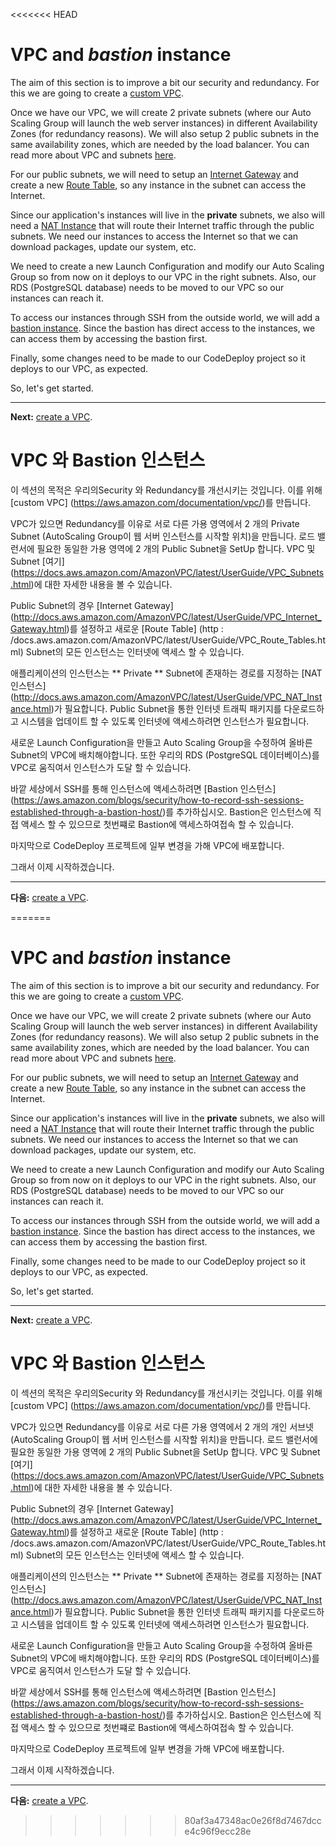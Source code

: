 <<<<<<< HEAD
# VPC and *bastion* instance

The aim of this section is to improve a bit our security and redundancy. For this we are going to create a [custom VPC](https://aws.amazon.com/documentation/vpc/).

Once we have our VPC, we will create 2 private subnets (where our Auto Scaling Group will launch the web server instances) in different Availability Zones (for redundancy reasons). We will also setup 2 public subnets in the same availability zones, which are needed by the load balancer. You can read more about VPC and subnets [here](https://docs.aws.amazon.com/AmazonVPC/latest/UserGuide/VPC_Subnets.html).

For our public subnets, we will need to setup an [Internet Gateway](http://docs.aws.amazon.com/AmazonVPC/latest/UserGuide/VPC_Internet_Gateway.html) and create a new [Route Table](http://docs.aws.amazon.com/AmazonVPC/latest/UserGuide/VPC_Route_Tables.html), so any instance in the subnet can access the Internet.

Since our application's instances will live in the **private** subnets, we also will need a [NAT Instance](http://docs.aws.amazon.com/AmazonVPC/latest/UserGuide/VPC_NAT_Instance.html) that will route their Internet traffic through the public subnets. We need our instances to access the Internet so that we can download packages, update our system, etc.

We need to create a new Launch Configuration and modify our Auto Scaling Group so from now on it deploys to our VPC in the right subnets. Also, our RDS (PostgreSQL database) needs to be moved to our VPC so our instances can reach it.

To access our instances through SSH from the outside world, we will add a [bastion instance](https://aws.amazon.com/blogs/security/how-to-record-ssh-sessions-established-through-a-bastion-host/). Since the bastion has direct access to the instances, we can access them by accessing the bastion first.

Finally, some changes need to be made to our CodeDeploy project so it deploys to our VPC, as expected.

So, let's get started.

---
**Next:** [create a VPC](/workshop/vpc-subnets-bastion/01-create-vpc.md).


# VPC 와 Bastion 인스턴스

이 섹션의 목적은 우리의Security 와 Redundancy를 개선시키는 것입니다. 이를 위해 [custom VPC] (https://aws.amazon.com/documentation/vpc/)를 만듭니다.

VPC가 있으면 Redundancy를 이유로 서로 다른 가용 영역에서 2 개의 Private Subnet (AutoScaling Group이 웹 서버 인스턴스를 시작할 위치)을 만듭니다. 로드 밸런서에 필요한 동일한 가용 영역에 2 개의 Public Subnet을 SetUp 합니다. VPC 및 Subnet [여기] (https://docs.aws.amazon.com/AmazonVPC/latest/UserGuide/VPC_Subnets.html)에 대한 자세한 내용을 볼 수 있습니다.

Public Subnet의 경우 [Internet Gateway] (http://docs.aws.amazon.com/AmazonVPC/latest/UserGuide/VPC_Internet_Gateway.html)를 설정하고 새로운 [Route Table] (http : /docs.aws.amazon.com/AmazonVPC/latest/UserGuide/VPC_Route_Tables.html) Subnet의 모든 인스턴스는 인터넷에 액세스 할 수 있습니다.

애플리케이션의 인스턴스는 ** Private ** Subnet에 존재하는 경로를 지정하는 [NAT 인스턴스] (http://docs.aws.amazon.com/AmazonVPC/latest/UserGuide/VPC_NAT_Instance.html)가 필요합니다. Public Subnet을 통한 인터넷 트래픽 패키지를 다운로드하고 시스템을 업데이트 할 수 있도록 인터넷에 액세스하려면 인스턴스가 필요합니다.

새로운 Launch Configuration을 만들고 Auto Scaling Group을 수정하여 올바른 Subnet의 VPC에 배치해야합니다. 또한 우리의 RDS (PostgreSQL 데이터베이스)를 VPC로 움직여서  인스턴스가 도달 할 수 있습니다.

바깥 세상에서 SSH를 통해 인스턴스에 액세스하려면 [Bastion 인스턴스] (https://aws.amazon.com/blogs/security/how-to-record-ssh-sessions-established-through-a-bastion-host/)를 추가하십시오.  Bastion은 인스턴스에 직접 액세스 할 수 있으므로 첫번쨰로 Bastion에 액세스하여접속  할 수 있습니다.

마지막으로 CodeDeploy 프로젝트에 일부 변경을 가해 VPC에 배포합니다.

그래서 이제 시작하겠습니다.

---
**다음:** [create a VPC](/workshop/vpc-subnets-bastion/01-create-vpc.md).

=======
# VPC and *bastion* instance

The aim of this section is to improve a bit our security and redundancy. For this we are going to create a [custom VPC](https://aws.amazon.com/documentation/vpc/).

Once we have our VPC, we will create 2 private subnets (where our Auto Scaling Group will launch the web server instances) in different Availability Zones (for redundancy reasons). We will also setup 2 public subnets in the same availability zones, which are needed by the load balancer. You can read more about VPC and subnets [here](https://docs.aws.amazon.com/AmazonVPC/latest/UserGuide/VPC_Subnets.html).

For our public subnets, we will need to setup an [Internet Gateway](http://docs.aws.amazon.com/AmazonVPC/latest/UserGuide/VPC_Internet_Gateway.html) and create a new [Route Table](http://docs.aws.amazon.com/AmazonVPC/latest/UserGuide/VPC_Route_Tables.html), so any instance in the subnet can access the Internet.

Since our application's instances will live in the **private** subnets, we also will need a [NAT Instance](http://docs.aws.amazon.com/AmazonVPC/latest/UserGuide/VPC_NAT_Instance.html) that will route their Internet traffic through the public subnets. We need our instances to access the Internet so that we can download packages, update our system, etc.

We need to create a new Launch Configuration and modify our Auto Scaling Group so from now on it deploys to our VPC in the right subnets. Also, our RDS (PostgreSQL database) needs to be moved to our VPC so our instances can reach it.

To access our instances through SSH from the outside world, we will add a [bastion instance](https://aws.amazon.com/blogs/security/how-to-record-ssh-sessions-established-through-a-bastion-host/). Since the bastion has direct access to the instances, we can access them by accessing the bastion first.

Finally, some changes need to be made to our CodeDeploy project so it deploys to our VPC, as expected.

So, let's get started.

---
**Next:** [create a VPC](/workshop/vpc-subnets-bastion/01-create-vpc.md).


# VPC 와 Bastion 인스턴스

이 섹션의 목적은 우리의Security 와 Redundancy를 개선시키는 것입니다. 이를 위해 [custom VPC] (https://aws.amazon.com/documentation/vpc/)를 만듭니다.

VPC가 있으면 Redundancy를 이유로 서로 다른 가용 영역에서 2 개의 개인 서브넷 (AutoScaling Group이 웹 서버 인스턴스를 시작할 위치)을 만듭니다. 로드 밸런서에 필요한 동일한 가용 영역에 2 개의 Public Subnet을 SetUp 합니다. VPC 및 Subnet [여기] (https://docs.aws.amazon.com/AmazonVPC/latest/UserGuide/VPC_Subnets.html)에 대한 자세한 내용을 볼 수 있습니다.

Public Subnet의 경우 [Internet Gateway] (http://docs.aws.amazon.com/AmazonVPC/latest/UserGuide/VPC_Internet_Gateway.html)를 설정하고 새로운 [Route Table] (http : /docs.aws.amazon.com/AmazonVPC/latest/UserGuide/VPC_Route_Tables.html) Subnet의 모든 인스턴스는 인터넷에 액세스 할 수 있습니다.

애플리케이션의 인스턴스는 ** Private ** Subnet에 존재하는 경로를 지정하는 [NAT 인스턴스] (http://docs.aws.amazon.com/AmazonVPC/latest/UserGuide/VPC_NAT_Instance.html)가 필요합니다. Public Subnet을 통한 인터넷 트래픽 패키지를 다운로드하고 시스템을 업데이트 할 수 있도록 인터넷에 액세스하려면 인스턴스가 필요합니다.

새로운 Launch Configuration을 만들고 Auto Scaling Group을 수정하여 올바른 Subnet의 VPC에 배치해야합니다. 또한 우리의 RDS (PostgreSQL 데이터베이스)를 VPC로 움직여서  인스턴스가 도달 할 수 있습니다.

바깥 세상에서 SSH를 통해 인스턴스에 액세스하려면 [Bastion 인스턴스] (https://aws.amazon.com/blogs/security/how-to-record-ssh-sessions-established-through-a-bastion-host/)를 추가하십시오.  Bastion은 인스턴스에 직접 액세스 할 수 있으므로 첫번쨰로 Bastion에 액세스하여접속  할 수 있습니다.

마지막으로 CodeDeploy 프로젝트에 일부 변경을 가해 VPC에 배포합니다.

그래서 이제 시작하겠습니다.

---
**다음:** [create a VPC](/workshop/vpc-subnets-bastion/01-create-vpc.md).

>>>>>>> 80af3a47348ac0e26f8d7467dcce4c96f9ecc28e
